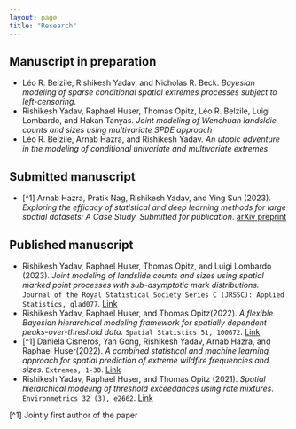 ```yaml
--- 
layout: page
title: "Research"
---
```


## Manuscript in preparation
- Léo R. Belzile, Rishikesh Yadav, and Nicholas R. Beck. *Bayesian modeling of sparse conditional spatial extremes processes subject to left-censoring*.
- Rishikesh Yadav, Raphael Huser, Thomas Opitz, Léo R. Belzile, Luigi Lombardo, and Hakan Tanyas. *Joint modeling of Wenchuan landsldie counts and sizes using multivariate SPDE approach*
- Léo R. Belzile, Arnab Hazra, and Rishikesh Yadav. *An utopic adventure in the modeling of conditional univariate and multivariate extremes*.


## Submitted manuscript
- [^1] Arnab Hazra, Pratik Nag, Rishikesh Yadav, and Ying Sun (2023). *Exploring the efficacy of statistical and deep learning methods for large spatial datasets: A Case Study. Submitted for publication*. [arXiv preprint](https://arxiv.org/abs/2308.05812)

## Published manuscript
 - Rishikesh Yadav, Raphael Huser, Thomas Opitz, and Luigi Lombardo (2023). *Joint modeling of landslide counts and sizes using spatial marked point processes with sub-asymptotic mark distributions.* `Journal of the Royal Statistical Society Series C (JRSSC): Applied Statistics, qlad077`. [Link](https://doi.org/10.1093/jrsssc/qlad077)
- Rishikesh Yadav, Raphael Huser, and Thomas Opitz(2022). *A flexible Bayesian hierarchical modeling framework for spatially dependent peaks-over-threshold data.* `Spatial Statistics 51, 100672`. [Link](https://www.sciencedirect.com/science/article/pii/S2211675322000446)
- [^1] Daniela Cisneros, Yan Gong, Rishikesh Yadav, Arnab Hazra, and Raphael Huser(2022). *A combined statistical and machine learning approach for spatial prediction of extreme wildfire frequencies and sizes*. `Extremes, 1-30`. [Link](https://link.springer.com/article/10.1007/s10687-022-00460-8)
- Rishikesh Yadav, Raphael Huser, and Thomas Opitz (2021). *Spatial hierarchical modeling of threshold exceedances using rate mixtures*. 
`Environmetrics 32 (3), e2662`. [Link](https://onlinelibrary.wiley.com/doi/full/10.1002/env.2662)


[^1] Jointly first author of the paper 

